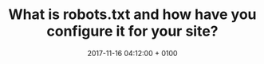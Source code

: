 ---
layout: post
title: "What is robots.txt and how have you configure it for your site?"
date: 2017-11-16 04:12:00 + 0100
comments: true
categories: jekyll update
---